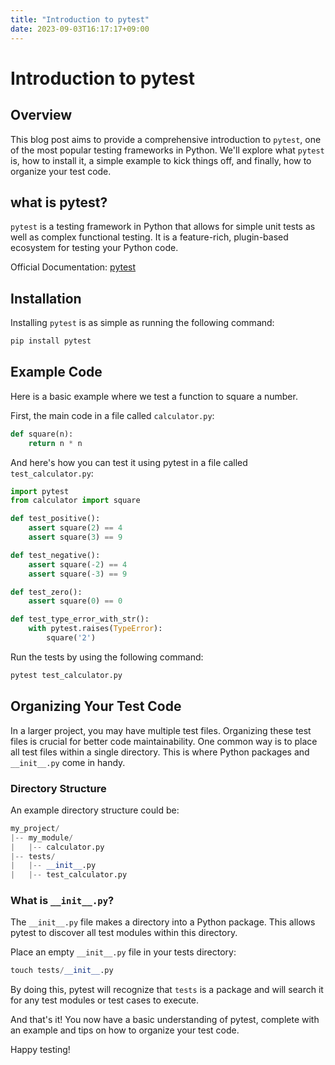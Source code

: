 ```yaml
---
title: "Introduction to pytest"
date: 2023-09-03T16:17:17+09:00
---
```


# Introduction to pytest

## Overview
This blog post aims to provide a comprehensive introduction to `pytest`, one of the most popular testing frameworks in Python. We'll explore what `pytest` is, how to install it, a simple example to kick things off, and finally, how to organize your test code.


## what is pytest? 
`pytest` is a testing framework in Python that allows for simple unit tests as well as complex functional testing. It is a feature-rich, plugin-based ecosystem for testing your Python code.

Official Documentation: [pytest]((https://docs.pytest.org/en/7.1.x/getting-started.html))


## Installation

Installing `pytest` is as simple as running the following command:

```python
pip install pytest
```

## Example Code
Here is a basic example where we test a function to square a number.

First, the main code in a file called `calculator.py`:

```python
def square(n):
    return n * n
```

And here's how you can test it using pytest in a file called `test_calculator.py`:
```python
import pytest
from calculator import square

def test_positive():
    assert square(2) == 4
    assert square(3) == 9

def test_negative():
    assert square(-2) == 4
    assert square(-3) == 9

def test_zero():
    assert square(0) == 0

def test_type_error_with_str():
    with pytest.raises(TypeError):
        square('2')
```

Run the tests by using the following command:

```python
pytest test_calculator.py
```

## Organizing Your Test Code

In a larger project, you may have multiple test files. Organizing these test files is crucial for better code maintainability. One common way is to place all test files within a single directory. This is where Python packages and `__init__.py` come in handy.

### Directory Structure
An example directory structure could be:
```python
my_project/
|-- my_module/
|   |-- calculator.py
|-- tests/
|   |-- __init__.py
|   |-- test_calculator.py
```

### What is `__init__.py`?
The `__init__.py` file makes a directory into a Python package. This allows pytest to discover all test modules within this directory.

Place an empty `__init__.py` file in your tests directory:

```python
touch tests/__init__.py
```
By doing this, pytest will recognize that `tests` is a package and will search it for any test modules or test cases to execute.

And that's it! You now have a basic understanding of pytest, complete with an example and tips on how to organize your test code. 

Happy testing! 
